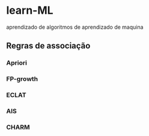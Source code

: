 # learn-ML
aprendizado de algoritmos de aprendizado de maquina
## Regras de associação
### Apriori
### FP-growth
### ECLAT
### AIS
### CHARM
